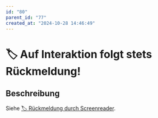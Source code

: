 ```yaml
---
id: "80"
parent_id: "77"
created_at: "2024-10-28 14:46:49"
---
```


# 🏷️ Auf Interaktion folgt stets Rückmeldung!

## Beschreibung

Siehe [🏷️ Rückmeldung durch Screenreader](/de/tags/rueckmeldung-durch-screenreader).
